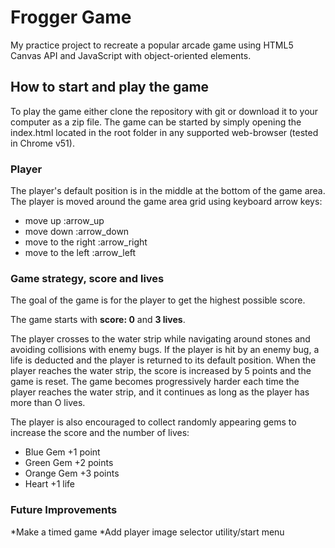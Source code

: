 # Frogger Game 

My practice project to recreate a popular arcade game using HTML5 Canvas API and JavaScript with object-oriented elements.

## How to start and play the game

To play the game either clone the repository with git or download it to your computer as a zip file. The game can be started by simply opening the index.html located in the root folder in any supported web-browser (tested in Chrome v51).

### Player

The player's default position is in the middle at the bottom of the game 
area. The player is moved around the game area grid using keyboard arrow keys:

- move up :arrow_up
- move down :arrow_down
- move to the right :arrow_right
- move to the left :arrow_left

### Game strategy, score and lives

The goal of the game is for the player to get the highest possible score.

The game starts with **score: 0** and **3 lives**. 

The player crosses to the water strip while navigating around stones
and avoiding collisions with enemy bugs. If the player is hit by an enemy bug, a life is deducted and the player is returned to its default position. When the player reaches the water strip, the score is increased by 5 points and the game is reset. The game becomes progressively harder each time the player reaches the water strip, and it continues as long as the player has more than O lives.

The player is also encouraged to collect randomly appearing gems to increase the score and the number of lives:

- Blue Gem +1 point
- Green Gem +2 points
- Orange Gem +3 points
- Heart +1 life

### Future Improvements

*Make a timed game
*Add player image selector utility/start menu










